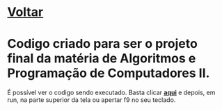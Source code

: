 <h1><a href="https://phcastello.github.io">Voltar</a></h1>
<h1>Codigo criado para ser o projeto final da matéria de Algoritmos e Programação de Computadores II.</h1>
  É possível ver o codigo sendo executado.
  Basta clicar <strong><a href="https://onlinegdb.com/6-81uaRRm" target="_blank">aqui</a></strong> e depois, em run, na parte superior da tela ou apertar f9 no seu teclado.
</p>
